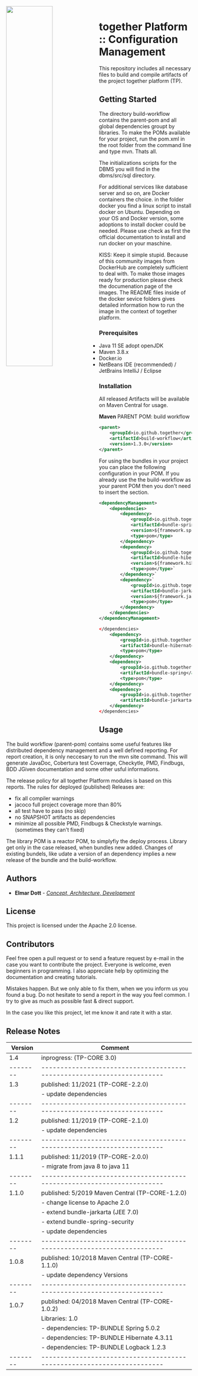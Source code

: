 <img src="https://elmar-dott.com/wp-content/uploads/ElmarDott.com_.jpg" style="float:left; height:50%; width:50%;" />

# together Platform :: Configuration Management

This repository includes all necessary files to build and compile artifacts of the project together platform (TP).

## Getting Started

The directory build-workflow contains the parent-pom and all global dependencies groupt by libraries. To make the POMs available for your project, run the pom.xml in the root folder from the command line and type mvn. Thats all.

The initializations scripts for the DBMS you will find in the dbms/src/sql directory.

For additional services like database server and so on, are Docker containers the choice. in the folder docker you find a linux script to install docker on Ubuntu. Depending on your OS and Docker version, some adoptions to install docker could be needed. Please use check as first the official documentation to install and run docker on your maschine.

KISS: Keep it simple stupid. Because of this community images from DockerHub are completely sufficient to deal with. To make those images ready for production please check the documenation page of the images. The README files inside of the docker sevice folders gives detailed information how to run the image in the context of together platform.

### Prerequisites

* Java 11 SE adopt openJDK
* Maven 3.8.x
* Docker.io
* NetBeans IDE (recommended) / JetBrains IntelliJ / Eclipse

### Installation

All released Artifacts will be available on Maven Central for usage.

**Maven**
PARENT POM: build workflow
```XML
<parent>
    <groupId>io.github.together</groupId>
    <artifactId>build-workflow</artifactId>
    <version>1.3.0</version>
</parent>
```
For using the bundles in your project you can place the following configuration in your POM. If you already use the the build-workflow as your parent POM then you don't need to insert the <dependency> section.
```XML
<dependencyManagement>
    <dependencies>
        <dependency>
            <groupId>io.github.together.libraries</groupId>
            <artifactId>bundle-spring</artifactId>
            <version>${framework.spring.version}</version>
            <type>pom</type>
        </dependency>
        <dependency>
            <groupId>io.github.together.libraries</groupId>
            <artifactId>bundle-hibernate</artifactId>
            <version>${framework.hibernate.version}</version>
            <type>pom</type>`
        </dependency>`
        <dependency>`
            <groupId>io.github.together.libraries</groupId>
            <artifactId>bundle-jarkarta</artifactId>
            <version>${framework.jarkarta.version}</version>
            <type>pom</type>
        </dependency>
    </dependencies>
</dependencyManagement>
```

```XML
</dependencies>
    <dependency>
        <groupId>io.github.together.libraries</groupId>
        <artifactId>bundle-hibernate</artifactId>
        <type>pom</type>
    </dependency>
    <dependency>
        <groupId>io.github.together.libraries</groupId>
        <artifactId>bundle-spring</artifactId>
        <type>pom</type>
    </dependency>
    <dependency>
        <groupId>io.github.together.libraries</groupId>
        <artifactId>bundle-jarkarta</artifactId>
    </dependency>
</dependencies>
```

## Usage

The build workflow (parent-pom) contains some useful features like distributed 
dependency management and a well defined reporting. For report creation, it is only
neccesary to run the mvn site command. This will generate JavaDoc,
Cobertura test Coverrage, Checkytle, PMD, Findbugs, BDD JGiven documentation and
some other usful informations.

The release policy for all together Platform modules is based on this reports. The
rules for deployed (published) Releases are:
* fix all compiler warnings
* jacoco full project coverage more than 80%
* all test have to pass (no skip)
* no SNAPSHOT artifacts as dependencies
* minimize all possible PMD, Findbugs & Checkstyle warnings. (sometimes they can't fixed)

The library POM is a reactor POM, to simplyfiy the deploy process. Library get only
in the case released, when bundles new added. Changes of existing bundels, like
udate a version of an dependency implies a new release of the bundle and the build-workflow.

## Authors

* **Elmar Dott** - [*Concept, Architecture, Development*](https://elmar-dott.com)

## License

This project is licensed under the Apache 2.0 license.

## Contributors

Feel free open a pull request or to send a feature request by e-mail in the case you want to contribute the project. Everyone is welcome, even beginners in programming. I also appreciate help by optimizing the documentation and creating tutorials.

Mistakes happen. But we only able to fix them, when we you inform us you found a bug. Do not hesitate to send a report in the way you feel common. I try to give as much as possible fast & direct support.

In the case you like this project, let me know it and rate it with a star.

## Release Notes

|Version | Comment|
|--------|----------------------------------------------------------------------|
|1.4 | inprogress: (TP-CORE 3.0) |
|-------- | ---------------------------------------------------------------------- |
| 1.3    | published: 11/2021 (TP-CORE-2.2.0)|
|        |  - update dependencies|
|--------|----------------------------------------------------------------------|
| 1.2    | published: 11/2019 (TP-CORE-2.1.0)|
|        |  - update dependencies|
|--------|----------------------------------------------------------------------|
| 1.1.1  | published: 11/2019 (TP-CORE-2.0.0)|
|        |  - migrate from java 8 to java 11|
|--------|----------------------------------------------------------------------|
| 1.1.0  | published: 5/2019 Maven Central (TP-CORE-1.2.0)|
|        |  - change license to Apache 2.0|
|        |  - extend bundle-jarkarta (JEE 7.0)|
|        |  - extend bundle-spring-security|
|        |  - update dependencies|
|--------|----------------------------------------------------------------------|
| 1.0.8  | published: 10/2018 Maven Central (TP-CORE-1.1.0)|
|        |  - update dependency Versions|
|--------|----------------------------------------------------------------------|
| 1.0.7  | published: 04/2018 Maven Central (TP-CORE-1.0.2)|
|        | Libraries: 1.0|
|        |  - dependencies: TP-BUNDLE Spring 5.0.2|
|        |  - dependencies: TP-BUNDLE Hibernate 4.3.11|
|        |  - dependencies: TP-BUNDLE Logback 1.2.3|
|--------|----------------------------------------------------------------------|
